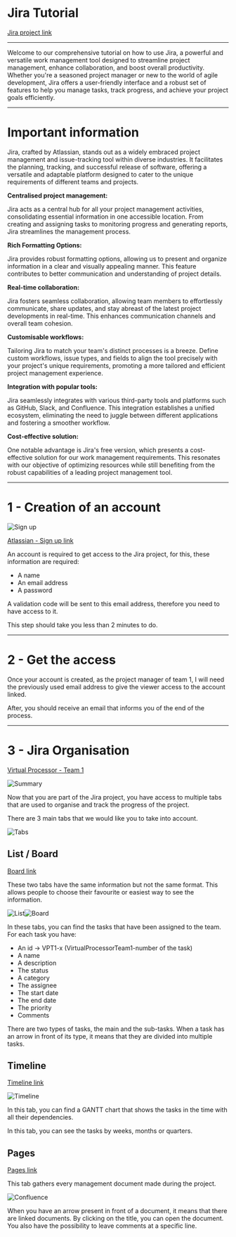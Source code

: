 # Jira Tutorial

[Jira project link](https://virtual-processor.atlassian.net/jira/core/projects/VPT1/summary)

* * *

Welcome to our comprehensive tutorial on how to use Jira, a powerful and versatile work management tool designed to streamline project management, enhance collaboration, and boost overall productivity. Whether you're a seasoned project manager or new to the world of agile development, Jira offers a user-friendly interface and a robust set of features to help you manage tasks, track progress, and achieve your project goals efficiently.

* * *

# Important information

Jira, crafted by Atlassian, stands out as a widely embraced project management and issue-tracking tool within diverse industries. It facilitates the planning, tracking, and successful release of software, offering a versatile and adaptable platform designed to cater to the unique requirements of different teams and projects.

**Centralised project management:**

Jira acts as a central hub for all your project management activities, consolidating essential information in one accessible location. From creating and assigning tasks to monitoring progress and generating reports, Jira streamlines the management process.

**Rich Formatting Options:**

Jira provides robust formatting options, allowing us to present and organize information in a clear and visually appealing manner. This feature contributes to better communication and understanding of project details.

**Real-time collaboration:**

Jira fosters seamless collaboration, allowing team members to effortlessly communicate, share updates, and stay abreast of the latest project developments in real-time. This enhances communication channels and overall team cohesion.

**Customisable workflows:**

Tailoring Jira to match your team's distinct processes is a breeze. Define custom workflows, issue types, and fields to align the tool precisely with your project's unique requirements, promoting a more tailored and efficient project management experience.

**Integration with popular tools:**

Jira seamlessly integrates with various third-party tools and platforms such as GitHub, Slack, and Confluence. This integration establishes a unified ecosystem, eliminating the need to juggle between different applications and fostering a smoother workflow.

**Cost-effective solution:**

One notable advantage is Jira's free version, which presents a cost-effective solution for our work management requirements. This resonates with our objective of optimizing resources while still benefiting from the robust capabilities of a leading project management tool.

* * *

# 1 - Creation of an account

![Sign up](../Appendices/sign.png)

[Atlassian - Sign up link](https://id.atlassian.com/signup)

An account is required to get access to the Jira project, for this, these information are required:

* A name
* An email address
* A password

A validation code will be sent to this email address, therefore you need to have access to it.

This step should take you less than 2 minutes to do.

* * *

# 2 - Get the access

Once your account is created, as the project manager of team 1, I will need the previously used email address to give the viewer access to the account linked.

After, you should receive an email that informs you of the end of the process.

* * *

# 3 - Jira Organisation

[Virtual Processor - Team 1](https://virtual-processor.atlassian.net/jira/core/projects/VPT1/summary)

![Summary](../Appendices/summary.png)

Now that you are part of the Jira project, you have access to multiple tabs that are used to organise and track the progress of the project.

There are 3 main tabs that we would like you to take into account.

![Tabs](../Appendices/tabs.png)

## List / Board

[Board link](https://virtual-processor.atlassian.net/jira/core/projects/VPT1/board)

These two tabs have the same information but not the same format. This allows people to choose their favourite or easiest way to see the information.

![List](../Appendices/list.png)![Board](../Appendices/board.png)

In these tabs, you can find the tasks that have been assigned to the team. For each task you have:

* An id → VPT1-x (VirtualProcessorTeam1-number of the task)
* A name
* A description
* The status
* A category
* The assignee
* The start date
* The end date
* The priority
* Comments

There are two types of tasks, the main and the sub-tasks. When a task has an arrow in front of its type, it means that they are divided into multiple tasks.

## Timeline

[Timeline link](https://virtual-processor.atlassian.net/jira/core/projects/VPT1/timeline?atlOrigin=eyJpIjoiMWQ4NWRlZmNmMTQwNGI5N2E5YjcxNTU2NTZmYzI5ZmUiLCJwIjoiaiJ9)

![Timeline](../Appendices/timeline.png)

In this tab, you can find a GANTT chart that shows the tasks in the time with all their dependencies.

In this tab, you can see the tasks by weeks, months or quarters.

## Pages

[Pages link](https://virtual-processor.atlassian.net/jira/core/projects/VPT1/pages)

This tab gathers every management document made during the project.

![Confluence](../Appendices/pages.png)

When you have an arrow present in front of a document, it means that there are linked documents. By clicking on the title, you can open the document. You also have the possibility to leave comments at a specific line.

